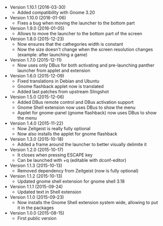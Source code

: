 * Version 1.10.1 (2016-03-30)
   * Added compatibility with Gnome 3.20
* Version 1.10.0 (2016-01-06)
   * Fixes a bug when moving the launcher to the bottom part
* Version 1.9.0 (2016-01-05)
   * Allows to move the launcher to the bottom part of the screen
* Version 1.8.0 (2015-12-23)
   * Now ensures that the cathegories width is constant
   * Now the size doesn't change when the screen resolution changes (example: after launching a game)
* Version 1.7.0 (2015-12-11)
   * Now uses only DBus for both activating and pre-launching panther launcher from applet and extension
* Version 1.6.0 (2015-12-09)
   * Fixed translations in Debian and Ubuntu
   * Gnome flashback applet now is translated
   * Added last patches from upstream Slingshot
* Version 1.5.0 (2015-12-06)
   * Added DBus remote control and DBus activation support
   * Gnome Shell extension now uses DBus to show the menu
   * Applet for gnome-panel (gnome flashback) now uses DBus to show the menu
* Version 1.4.0 (2015-11-22)
   * Now Zeitgeist is really fully optional
   * Now also installs the applet for gnome flashback
* Version 1.3.0 (2015-10-18)
   * Added a frame around the launcher to better visually delimite it
* Version 1.2.0 (2015-10-17)
   * It closes when pressing ESCAPE key
   * Can be launched with <Super>+q (editable with dconf-editor)
* Version 1.1.3 (2015-10-13)
   * Removed dependency from Zeitgeist (now is fully optional)
* Version 1.1.2 (2015-10-13)
   * Updated gnome shell extension for gnome shell 3.18
* Version 1.1.1 (2015-09-24)
   * Updated text in Shell extension
* Version 1.1.0 (2015-09-23)
   * Now installs the Gnome Shell extension system wide, allowing to put it in the packages
* Version 1.0.0 (2015-08-15)
   * First public version
